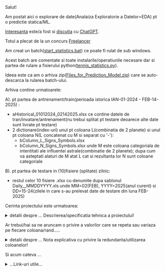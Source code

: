 Salut!

Am postat aici o explorare de date(Analaiza Exploratorie a Datelor=EDA) pt o predictie statica/ML.

[Interesanta](https://chatgpt.com/share/6819fdc8-07e8-800b-8aa6-b51458f13e49) este/a fost si [discutia](https://chatgpt.com/share/681b81d9-13fc-800b-bc48-9905815200c1) cu [ChatGPT](https://chatgpt.com/share/6819fdc8-07e8-800b-8aa6-b51458f13e49).

Totul a plecat de la un concurs [Freelancer](https://www.freelancer.com/contest/time-series-forecasting-model-development-2553381)

Am creat un batch([start_statistics.bat](https://github.com/stefanache/MFP-ANAF-RO/blob/main/python/EDA/start_statistics.bat)) ce poate fi rulat de sub windows.

Acest batch are comentate si toate instalarile/operatiunile necesare dar si partea de rulare a fisierului python([tennis_statistics.py](https://github.com/stefanache/MFP-ANAF-RO/blob/main/python/EDA/tennis_statistics.py)).

Ideea este ca am o arhiva zip([Files_for_Prediction_Model.zip](https://github.com/stefanache/MFP-ANAF-RO/blob/main/python/EDA/Files_for_Prediction_Model.zip)) care se auto-descarca la rularea batch-ului.

Arhiva contine urmatoarele:

A). pt partea de antrenament/train(perioada istorica IAN-01-2024 - FEB-14-2025) :
- aHistorical_01012024_02142025.xlsx ce contine datele de tran/invatare/antrenament(nu trebui splitat pt testare deoarece alte date sunt livrate pt testare)
- 2 dictionare(index-uri) unul pt coloana L(combinatia de 2 planete) si unul pt coloana N(L concatenat cu M si separat cu '-'):
    - bColumn_L_Signs_Symbols.xlsx
    - bColumn_N_Signs_Symbols.xlsx
  unde M este coloana categoriala de intentitati ale influentei astrale(combinatie de 2 planete);
  dupa cum va asteptati alaturi de M  atat L cat si rezultanta lor N sunt coloane categoriale

B). pt partea de testare in (10)fisiere (splitate) zilnic:

 - restul celor 10 fisiere .xlsx cu denumite dupa sablonul Daily__MMDDYYYY.xls unde MM=02(FEB), YYYY=2025(anul curent) si DD=15-24(zilele in care s-au prelevat date de testare din luna FEB-2025)

Cerinta proiectului este urmatoarea:

<details>
    <summary> detalii despre ... Descrierea/specificatia tehnica a proiectului!</summary>
<pre>
Antrenați/Creați un model de predicție folosind fișierul de date istorice atașat.

Creați un Predictor care poate fi rulat pe (de preferință sub WINDOWS si prin PYTHON).

Predictorul trebuie să ruleze fișiere zilnice și să prezică ce jucător de tenis va avea un rezultat 
    OVER/CÂȘTIGĂ sau 
    UNDER/PIERDE 
pe baza datelor istorice anterioare(colectate in fisierul Historical_01012024_02142025.xlsx).

Există doar 5 coloane de luat în considerare(celelalte coloane au valori-constante: 1 sau 'MP%').

A - Jucător(A - numele jucatoarului de tenis, iar B - data in care s-a nascut respectivul jucator analizat)
H - Rezultatul meciurilor
L - Combinație de 2-planete(a se vedea dictionarul bColumn_L_Signs_Symbols.xlsx)
M - Grad-de-intensitate(intensitatea influentri astrale)
N - Planete/Intensitate(a se vedea dictionarul bColumn_N_Signs_Symbols.xlsx: concatenare L + '-' M = N)

Puteți utiliza un(1) sau toate cele 3 coloane L,M,N. 
Puteți compara jucătorii cu ei înșiși sau cu toți ceilalti jucători.

Coloana N are 768 de semne-simboluri unice(ex. „Jupiter_Neptune-BLK_Square”).

Coloana L are 168 de simboluri unice(ex. „Jupiter_Neptune”).

Puteți alege să le utilizați pe toate sau pe unele dintre ele. 
Ideea aici este de a identifica efectul pendulului. 
Fiecare semn-simbol tinde să urmeze un val de maxime și minime ale 
rezultatelor OVER/CÂȘTIGĂTOR sau UNDER/PIERDERE. 
Un posibil obiectiv este de a identifica când un val a dat o lovitură și 
se va întoarce în direcția opusă. 
De exemplu, dacă 
    semn-simbolul(valoare existenta/din col. N) „Jupiter_Neptune-BLK_Square” are o
    distributie (pe un subset de randuri de...), (90,9% la 9.1%) :
        - 20 de rezultate PESTE/OVER(numarate pe un subset de randuri din col.H) și 
        -  2 rezultate SUB/UNDER(numarate pe acelasi subset de randuri din col.H), 
există șanse mari să înceapă să aibă (mai departe), mai multe rezultate „SUB”,
dar avem nevoie de modelul de predicție pentru a calcula valul fiecărui semn-simbol, 
astfel încât să poată prezice cat mai precis schimbarea de direcție(sens). 
Acest lucru se poate face 
        - după data-calendaristica a meciului...
               ... in care a obtinut respectivul rezultat(ante-penultima coloana: P,.... 
               ... unde Q = year(P).... Q fiind o coloana dependenta de col.P!) sau 
        - după numărul de rezultate(din col. H). 
Ne pasă/intereseaza doar de rezultate și consecvență, așa că faceți tot posibilul să le obțineți. 
NU există reguli, ci doar rezultate necesare.

De asemenea, suplimentar, sunt furnizate alte rezultate cunoscute, 
valabile încă 10 zile( fisierele Daily__MMDDYYYY.xls), 
pe care le puteți folosi pentru a vă testa predictorul, 
înainte de a fi supus analizei/validarii.

Nota: 
    Modelul gasit va fi calculat/testat/confruntat/validat în raport cu alte 
        40 de fișiere zilnice (care nu au fost furnizate inca!)
    pentru a-i determina/valida acuratețea. 

Scopul este de a se  obține o acuratețe, cât mai aproape de 70% sau mai mult(<b> >= 70% </b>).

</pre>

<br/><hr/>

</details>


Ar trebui/hai sa ne aruncam o privire a valorilor care se repeta sau variaza pe fiecare coloana/rand.....

<details>
    <summary>detalii despre ... Nota explicativa cu privire la redundanta/utilizarea coloanelor!</summary>

<hr/><br/>

<pre>
Nota:
    - desi L,M si N sunt 3 coloane care nu sunt independente intre ele,
      N fiind o variabila compusa din variabilele simple/componente L si M,
      totusi cred ca trebuie avute in vedere atunci cand analizam rezultatele din col-tinta H,
      doarece s-ar putea ca aceste componente(L si M)  sa joace un rol interesant/important in 
      explicatia acesteia(col. de rezultate H)
    - coloana P trebuie pastrata pentru a ordona randurile dupa aceasta si pt a se utiliza atunci cand
      rezultatele(col. H) vor fi vazute/analizate ca o serie-temporala.
      Coloana P desi ar putea fi inlocuita cu un index trebuie sa va spun ca nu este in regula 
      sa se procedeze astfel, deoarece o coloana de tip data calendaristica(ascunde alte date-componente 
      simple cum este ziua,luna si anul... date care permit analiza ciclicitatii/sezonalitatii...temporale).
      De pilda, daca aveti ziua puteti vedea ca daca o analizati ca fiind a n-a zi a sapatamanii veti vedea 
      ca aceste valori calculate se vor repeta luand valorile...1,2,3,4,5,6,7;
      Intrinsec ziua(DD) se va repeta si va lua valori intre 1 si 30/31 ... la fel si lunile(MM) ascund o 
      cicilicitate luand valori in intervalul 1-12, in cadrul unui an(YYYY).
     - coloana Q se poate determina din coloana P, Q fiind "calculata" ca: Q = year(P), deci dedusa din
       coloana P. 
       Prin urmare, la coloana Q, se poate renunta fara probleme(eliminarea ei nu va duce la pierdere de informatie,
       si deci nu se va simti lipsa acesteia...).
     - coloanelel A si B pot consituie un foarte bun instrument de identificare a jucatorilo din cadrul 
       randurilor/meciurilor, dar numele jucatorului/data nasterii care identifica un tenismen anume veti vedea ca se 
       pot repeta, pt ca acestia pot participa la mai multe meciuri/jocuri(si chiar turnee/competitii sportive!)
</pre>

<br/><hr/>
</details>

Si acum cateva ...

<details>
    <summary>...Link-uri utile...</summary>

<hr/><br/>
 - [ASE-SPSS: analiza multivariata a datelor](https://orzanm.ase.ro/spss/pdf/Analiza%20multivariata%20a%20datelor.pdf)
</details>
